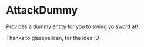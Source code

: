 AttackDummy
===========

Provides a dummy entity for you to swing yo sword at!

Thanks to glasspelican, for the idea :D
